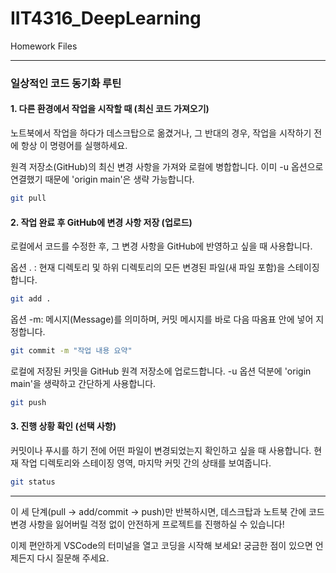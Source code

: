 # IIT4316_DeepLearning
Homework Files

---

### 일상적인 코드 동기화 루틴
#### 1. 다른 환경에서 작업을 시작할 때 (최신 코드 가져오기)

노트북에서 작업을 하다가 데스크탑으로 옮겼거나, 그 반대의 경우, 작업을 시작하기 전에 항상 이 명령어를 실행하세요.

원격 저장소(GitHub)의 최신 변경 사항을 가져와 로컬에 병합합니다.
이미 -u 옵션으로 연결했기 때문에 'origin main'은 생략 가능합니다.
```bash
git pull
```

#### 2. 작업 완료 후 GitHub에 변경 사항 저장 (업로드)

로컬에서 코드를 수정한 후, 그 변경 사항을 GitHub에 반영하고 싶을 때 사용합니다.

옵션 . : 현재 디렉토리 및 하위 디렉토리의 모든 변경된 파일(새 파일 포함)을 스테이징합니다.
```bash
git add .
```

옵션 -m: 메시지(Message)를 의미하며, 커밋 메시지를 바로 다음 따옴표 안에 넣어 지정합니다.
```bash
git commit -m "작업 내용 요약"
```

로컬에 저장된 커밋을 GitHub 원격 저장소에 업로드합니다.
-u 옵션 덕분에 'origin main'을 생략하고 간단하게 사용합니다.
```bash
git push
```

#### 3. 진행 상황 확인 (선택 사항)

커밋이나 푸시를 하기 전에 어떤 파일이 변경되었는지 확인하고 싶을 때 사용합니다.
현재 작업 디렉토리와 스테이징 영역, 마지막 커밋 간의 상태를 보여줍니다.
```bash
git status
```

---

이 세 단계(pull → add/commit → push)만 반복하시면, 데스크탑과 노트북 간에 코드 변경 사항을 잃어버릴 걱정 없이 안전하게 프로젝트를 진행하실 수 있습니다!

이제 편안하게 VSCode의 터미널을 열고 코딩을 시작해 보세요! 궁금한 점이 있으면 언제든지 다시 질문해 주세요.
